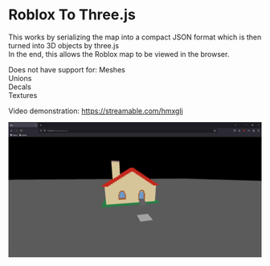 # Roblox To Three.js

This works by serializing the map into a compact JSON format which is then turned into 3D objects by three.js\
In the end, this allows the Roblox map to be viewed in the browser.

Does not have support for:
Meshes\
Unions\
Decals\
Textures

Video demonstration: https://streamable.com/hmxgli

![Screenshot preview](extra/screenshot.png)